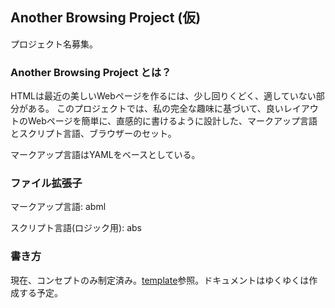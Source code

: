 ## Another Browsing Project (仮)

プロジェクト名募集。

### Another Browsing Project とは？

HTMLは最近の美しいWebページを作るには、少し回りくどく、適していない部分がある。
このプロジェクトでは、私の完全な趣味に基づいて、良いレイアウトのWebページを簡単に、直感的に書けるように設計した、マークアップ言語とスクリプト言語、ブラウザーのセット。

マークアップ言語はYAMLをベースとしている。

### ファイル拡張子

マークアップ言語: abml

スクリプト言語(ロジック用): abs

### 書き方

現在、コンセプトのみ制定済み。[template](template.abml)参照。ドキュメントはゆくゆくは作成する予定。
